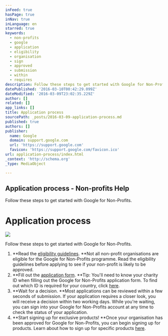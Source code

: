 ```yaml
---
inFeed: true
hasPage: true
inNav: true
inLanguage: en
starred: true
keywords:
  - non-profits
  - google
  - application
  - eligibility
  - organisation
  - sign
  - approved
  - submission
  - within
  - requires
description: Follow these steps to get started with Google for Non-Profits.
datePublished: '2016-03-10T00:42:29.099Z'
dateModified: '2016-03-09T23:02:35.229Z'
author: []
related: []
app_links: []
title: Application process
sourcePath: _posts/2016-03-09-application-process.md
published: true
authors: []
publisher:
  name: Google
  domain: support.google.com
  url: 'https://support.google.com'
  favicon: 'https://support.google.com/favicon.ico'
url: application-process/index.html
_context: 'http://schema.org'
_type: MediaObject

---
```

<article style=""><h1>Application process - Non-profits Help</h1><p>Follow these steps to get started with Google for Non-Profits. </p></article>

# Application process
![](https://the-grid-user-content.s3-us-west-2.amazonaws.com/6faf318a-113d-4190-b232-8b2f144b8093.png)

Follow these steps to get started with Google for Non-Profits.

1. **Read the [eligibility guidelines][0].  **Not all non-profit organisations are eligible for the Google for Non-Profits programme. Read the eligibility guidelines before applying to see if your non-profit is likely to be approved.
2. **Fill out the [application form][1].  **Tip: You'll need to know your charity ID when filling out the Google for Non-Profits application form. To find out which ID is required for your country, click [here][2].
3. **Wait for a decision.  **Most applications can be reviewed within a few seconds of submission. If your application requires a closer look, you will receive a decision within two working days. While you're waiting, you can sign into your Google for Non-Profits account at any time to check the status of your application.
4. **Start signing up for exclusive products!  **Once your organisation has been approved for Google for Non-Profits, you can begin signing up for products. Learn about how to sign up for specific products [here][3].

[0]: https://support.google.com/nonprofits/answer/3215869
[1]: https://www.google.com/nonprofits/account/signup
[2]: https://support.google.com/nonprofits/answer/3380729
[3]: https://support.google.com/nonprofits/topic/3247651